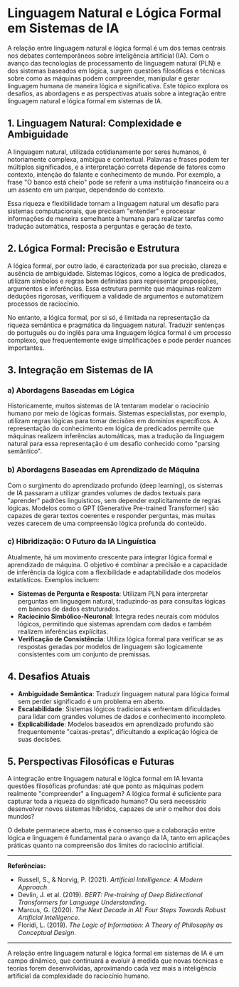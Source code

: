 # Linguagem Natural e Lógica Formal em Sistemas de IA

A relação entre linguagem natural e lógica formal é um dos temas centrais nos debates contemporâneos sobre inteligência artificial (IA). Com o avanço das tecnologias de processamento de linguagem natural (PLN) e dos sistemas baseados em lógica, surgem questões filosóficas e técnicas sobre como as máquinas podem compreender, manipular e gerar linguagem humana de maneira lógica e significativa. Este tópico explora os desafios, as abordagens e as perspectivas atuais sobre a integração entre linguagem natural e lógica formal em sistemas de IA.

## 1. Linguagem Natural: Complexidade e Ambiguidade

A linguagem natural, utilizada cotidianamente por seres humanos, é notoriamente complexa, ambígua e contextual. Palavras e frases podem ter múltiplos significados, e a interpretação correta depende de fatores como contexto, intenção do falante e conhecimento de mundo. Por exemplo, a frase "O banco está cheio" pode se referir a uma instituição financeira ou a um assento em um parque, dependendo do contexto.

Essa riqueza e flexibilidade tornam a linguagem natural um desafio para sistemas computacionais, que precisam "entender" e processar informações de maneira semelhante à humana para realizar tarefas como tradução automática, resposta a perguntas e geração de texto.

## 2. Lógica Formal: Precisão e Estrutura

A lógica formal, por outro lado, é caracterizada por sua precisão, clareza e ausência de ambiguidade. Sistemas lógicos, como a lógica de predicados, utilizam símbolos e regras bem definidas para representar proposições, argumentos e inferências. Essa estrutura permite que máquinas realizem deduções rigorosas, verifiquem a validade de argumentos e automatizem processos de raciocínio.

No entanto, a lógica formal, por si só, é limitada na representação da riqueza semântica e pragmática da linguagem natural. Traduzir sentenças do português ou do inglês para uma linguagem lógica formal é um processo complexo, que frequentemente exige simplificações e pode perder nuances importantes.

## 3. Integração em Sistemas de IA

### a) Abordagens Baseadas em Lógica

Historicamente, muitos sistemas de IA tentaram modelar o raciocínio humano por meio de lógicas formais. Sistemas especialistas, por exemplo, utilizam regras lógicas para tomar decisões em domínios específicos. A representação do conhecimento em lógica de predicados permite que máquinas realizem inferências automáticas, mas a tradução da linguagem natural para essa representação é um desafio conhecido como "parsing semântico".

### b) Abordagens Baseadas em Aprendizado de Máquina

Com o surgimento do aprendizado profundo (deep learning), os sistemas de IA passaram a utilizar grandes volumes de dados textuais para "aprender" padrões linguísticos, sem depender explicitamente de regras lógicas. Modelos como o GPT (Generative Pre-trained Transformer) são capazes de gerar textos coerentes e responder perguntas, mas muitas vezes carecem de uma compreensão lógica profunda do conteúdo.

### c) Hibridização: O Futuro da IA Linguística

Atualmente, há um movimento crescente para integrar lógica formal e aprendizado de máquina. O objetivo é combinar a precisão e a capacidade de inferência da lógica com a flexibilidade e adaptabilidade dos modelos estatísticos. Exemplos incluem:

- **Sistemas de Pergunta e Resposta**: Utilizam PLN para interpretar perguntas em linguagem natural, traduzindo-as para consultas lógicas em bancos de dados estruturados.
- **Raciocínio Simbólico-Neuronal**: Integra redes neurais com módulos lógicos, permitindo que sistemas aprendam com dados e também realizem inferências explícitas.
- **Verificação de Consistência**: Utiliza lógica formal para verificar se as respostas geradas por modelos de linguagem são logicamente consistentes com um conjunto de premissas.

## 4. Desafios Atuais

- **Ambiguidade Semântica**: Traduzir linguagem natural para lógica formal sem perder significado é um problema em aberto.
- **Escalabilidade**: Sistemas lógicos tradicionais enfrentam dificuldades para lidar com grandes volumes de dados e conhecimento incompleto.
- **Explicabilidade**: Modelos baseados em aprendizado profundo são frequentemente "caixas-pretas", dificultando a explicação lógica de suas decisões.

## 5. Perspectivas Filosóficas e Futuras

A integração entre linguagem natural e lógica formal em IA levanta questões filosóficas profundas: até que ponto as máquinas podem realmente "compreender" a linguagem? A lógica formal é suficiente para capturar toda a riqueza do significado humano? Ou será necessário desenvolver novos sistemas híbridos, capazes de unir o melhor dos dois mundos?

O debate permanece aberto, mas é consenso que a colaboração entre lógica e linguagem é fundamental para o avanço da IA, tanto em aplicações práticas quanto na compreensão dos limites do raciocínio artificial.

---

**Referências:**

- Russell, S., & Norvig, P. (2021). *Artificial Intelligence: A Modern Approach*.
- Devlin, J. et al. (2019). *BERT: Pre-training of Deep Bidirectional Transformers for Language Understanding*.
- Marcus, G. (2020). *The Next Decade in AI: Four Steps Towards Robust Artificial Intelligence*.
- Floridi, L. (2019). *The Logic of Information: A Theory of Philosophy as Conceptual Design*.

---

A relação entre linguagem natural e lógica formal em sistemas de IA é um campo dinâmico, que continuará a evoluir à medida que novas técnicas e teorias forem desenvolvidas, aproximando cada vez mais a inteligência artificial da complexidade do raciocínio humano.
